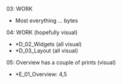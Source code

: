 03: WORK
  - Most everything ... bytes

04: WORK (hopefully visual)
  - *D_02_Widgets (all visual)
  - *D_03_Layout (all visual)
  
05: Overview has a couple of prints (visual)
  - *E_01_Overview: 4,5
